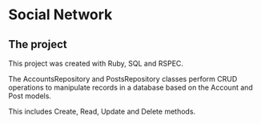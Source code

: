 # Social Network

## The project

This project was created with Ruby, SQL and RSPEC.

The AccountsRepository and PostsRepository classes perform CRUD operations to manipulate records in a database based on the Account and Post models. 

This includes Create, Read, Update and Delete methods.
